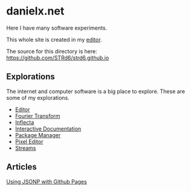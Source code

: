 danielx.net
===========

Here I have many software experiments.

This whole site is created in my [editor](/editor/docs/).

The source for this directory is here: https://github.com/STRd6/strd6.github.io

Explorations
------------

The internet and computer software is a big place to explore. These are some of
my explorations.

- [Editor](/editor/)
- [Fourier Transform](/series/)
- [Inflecta](/inflecta/docs/)
- [Interactive Documentation](https://distri.github.io/interactive/docs/)
- [Package Manager](https://distri.github.io/require/docs/)
- [Pixel Editor](/pixel-editor/)
- [Streams](/stream/docs/)

Articles
--------

[Using JSONP with Github Pages](./gh-pages-jsonp)

